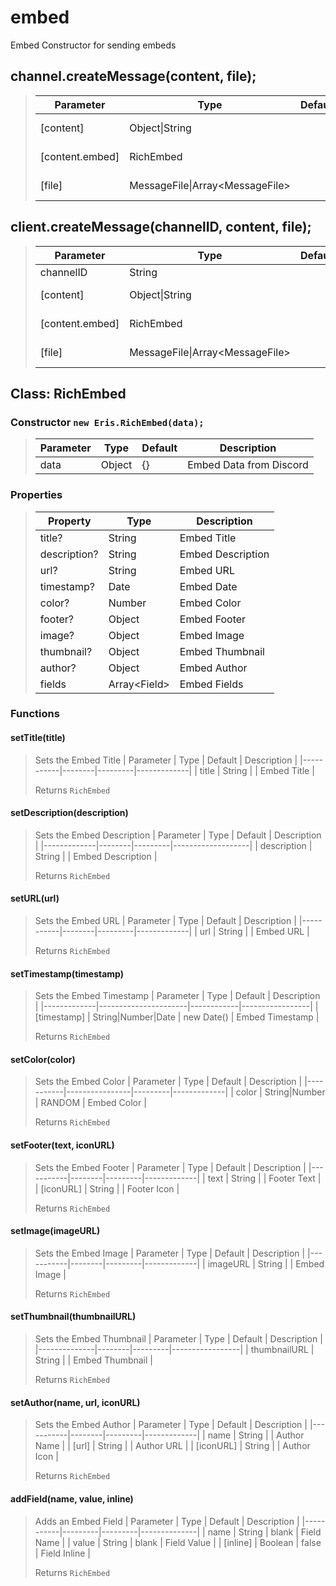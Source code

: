 
# embed
Embed Constructor for sending embeds

## channel.createMessage(content, file);
> | Parameter       | Type                             | Default | Description     |
> |-----------------|----------------------------------|---------|-----------------|
> | [content]       | Object\|String                   |         | Message data    |
> | [content.embed] | RichEmbed                        |         | RichEmbed class |
> | [file]          | MessageFile\|Array\<MessageFile> |         | Message File    |

## client.createMessage(channelID, content, file);
> | Parameter       | Type                             | Default | Description     |
> |-----------------|----------------------------------|---------|-----------------|
> | channelID       | String                           |         | Channel ID      |
> | [content]       | Object\|String                   |         | Message data    |
> | [content.embed] | RichEmbed                        |         | RichEmbed class |
> | [file]          | MessageFile\|Array\<MessageFile> |         | Message File    |

## Class: RichEmbed
### Constructor `new Eris.RichEmbed(data);`
> | Parameter | Type   | Default | Description             |
> |-----------|--------|---------|-------------------------|
> | data      | Object | {}      | Embed Data from Discord |

### Properties
> | Property     | Type          | Description       |
> |--------------|---------------|-------------------|
> | title?       | String        | Embed Title       |
> | description? | String        | Embed Description |
> | url?         | String        | Embed URL         |
> | timestamp?   | Date          | Embed Date        |
> | color?       | Number        | Embed Color       |
> | footer?      | Object        | Embed Footer      |
> | image?       | Object        | Embed Image       |
> | thumbnail?   | Object        | Embed Thumbnail   |
> | author?      | Object        | Embed Author      |
> | fields       | Array\<Field> | Embed Fields      |

### Functions
#### setTitle(title)
> Sets the Embed Title
> | Parameter | Type   | Default | Description |
> |-----------|--------|---------|-------------|
> | title     | String |         | Embed Title |
>
> Returns `RichEmbed`

#### setDescription(description)
> Sets the Embed Description
> | Parameter   | Type   | Default | Description       |
> |-------------|--------|---------|-------------------|
> | description | String |         | Embed Description |
>
> Returns `RichEmbed`

#### setURL(url)
> Sets the Embed URL
> | Parameter | Type   | Default | Description |
> |-----------|--------|---------|-------------|
> | url       | String |         | Embed URL   |
>
> Returns `RichEmbed`

#### setTimestamp(timestamp)
> Sets the Embed Timestamp
> | Parameter   | Type                 | Default    | Description     |
> |-------------|----------------------|------------|-----------------|
> | [timestamp] | String\|Number\|Date | new Date() | Embed Timestamp |
>
> Returns `RichEmbed`

#### setColor(color)
> Sets the Embed Color
> | Parameter | Type           | Default | Description |
> |-----------|----------------|---------|-------------|
> | color     | String\|Number | RANDOM  | Embed Color |
>
> Returns `RichEmbed`

#### setFooter(text, iconURL)
> Sets the Embed Footer
> | Parameter | Type   | Default | Description |
> |-----------|--------|---------|-------------|
> | text      | String |         | Footer Text |
> | [iconURL] | String |         | Footer Icon |
>
> Returns `RichEmbed`

#### setImage(imageURL)
> Sets the Embed Image
> | Parameter | Type   | Default | Description |
> |-----------|--------|---------|-------------|
> | imageURL  | String |         | Embed Image |
>
> Returns `RichEmbed`

#### setThumbnail(thumbnailURL)
> Sets the Embed Thumbnail
> | Parameter    | Type   | Default | Description     |
> |--------------|--------|---------|-----------------|
> | thumbnailURL | String |         | Embed Thumbnail |
>
> Returns `RichEmbed`

#### setAuthor(name, url, iconURL)
> Sets the Embed Author
> | Parameter | Type   | Default | Description |
> |-----------|--------|---------|-------------|
> | name      | String |         | Author Name |
> | [url]     | String |         | Author URL  |
> | [iconURL] | String |         | Author Icon |
>
> Returns `RichEmbed`

#### addField(name, value, inline)
> Adds an Embed Field
> | Parameter | Type    | Default | Description  |
> |-----------|---------|---------|--------------|
> | name      | String  | blank   | Field Name   |
> | value     | String  | blank   | Field Value  |
> | [inline]  | Boolean | false   | Field Inline |
>
> Returns `RichEmbed`
